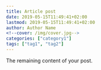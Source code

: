 ```yaml
---
title: Article post
date: 2019-05-15T11:49:41+02:00
lastmod: 2019-05-15T11:49:41+02:00
author: Author Name
<!--cover: /img/cover.jpg-->
categories: ["category1"]
tags: ["tag1", "tag2"]
---
```




The remaining content of your post.
